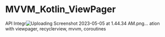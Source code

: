 # MVVM_Kotlin_ViewPager
API Integr![Uploading Screenshot 2023-05-05 at 1.44.34 AM.png…]()
ation with viewpager, recyclerview, mvvm, coroutines
